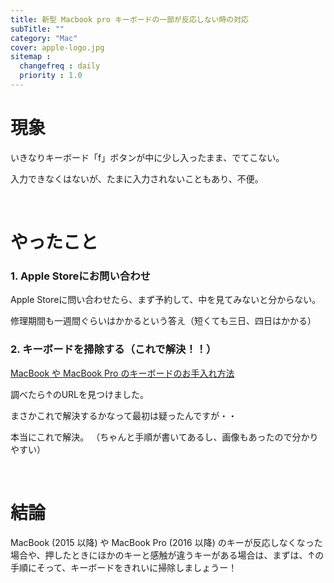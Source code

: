 ```yaml
---
title: 新型 Macbook pro キーボードの一部が反応しない時の対応
subTitle: ""
category: "Mac"
cover: apple-logo.jpg
sitemap :
  changefreq : daily
  priority : 1.0
---
```


# 現象

いきなりキーボード「f」ボタンが中に少し入ったまま、でてこない。

入力できなくはないが、たまに入力されないこともあり、不便。

<br>

# やったこと

### 1. Apple Storeにお問い合わせ

Apple Storeに問い合わせたら、まず予約して、中を見てみないと分からない。

修理期間も一週間ぐらいはかかるという答え（短くても三日、四日はかかる）

### 2. キーボードを掃除する（これで解決！！）

[MacBook や MacBook Pro のキーボードのお手入れ方法](https://support.apple.com/ja-jp/HT205662)

調べたら↑のURLを見つけました。

まさかこれで解決するかなって最初は疑ったんですが・・

本当にこれで解決。
（ちゃんと手順が書いてあるし、画像もあったので分かりやすい）

<br>

# 結論

MacBook (2015 以降) や MacBook Pro (2016 以降) のキーが反応しなくなった場合や、押したときにほかのキーと感触が違うキーがある場合は、まずは、↑の手順にそって、キーボードをきれいに掃除しましょうー！
